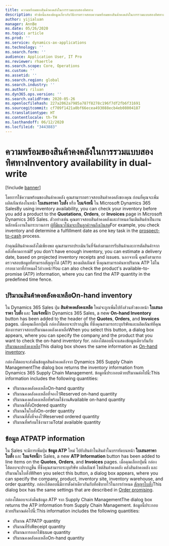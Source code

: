 ```yaml
---
title: ความพร้อมของสินค้าคงคลังในการรวมแบบสองทิศทาง
description: หัวข้อนี้แสดงข้อมูลเกี่ยวกับวิธีการตรวจสอบความพร้อมของสินค้าคงคลังในการรวมแบบสองทิศทาง
author: yijialuan
manager: AnnBe
ms.date: 05/26/2020
ms.topic: article
ms.prod: ''
ms.service: dynamics-ax-applications
ms.technology: ''
ms.search.form: ''
audience: Application User, IT Pro
ms.reviewer: rhaertle
ms.search.scope: Core, Operations
ms.custom: ''
ms.assetid: ''
ms.search.region: global
ms.search.industry: ''
ms.author: riluan
ms.dyn365.ops.version: ''
ms.search.validFrom: 2020-05-26
ms.openlocfilehash: 227a2062a7985a787f8278c196f7df2fb6f31691
ms.sourcegitcommit: cf709f1421a0bf66ecea493088ecb4eb08004187
ms.translationtype: HT
ms.contentlocale: th-TH
ms.lasthandoff: 06/12/2020
ms.locfileid: "3443883"
---
```

# <a name="inventory-availability-in-dual-write"></a><span data-ttu-id="0dcec-103">ความพร้อมของสินค้าคงคลังในการรวมแบบสองทิศทาง</span><span class="sxs-lookup"><span data-stu-id="0dcec-103">Inventory availability in dual-write</span></span>

[!include [banner](../../includes/banner.md)]

<span data-ttu-id="0dcec-104">โดยการใช้ความพร้อมของสินค้าคงคลัง คุณสามารถตรวจสอบสินค้าคงคลังของคุณ ก่อนที่คุณจะเพิ่มผลิตภัณฑ์ลงในหน้า **ใบเสนอราคา** **ใบสั่ง** หรือ **ใบแจ้งหนี้** ใน Microsoft Dynamics 365 Sales</span><span class="sxs-lookup"><span data-stu-id="0dcec-104">By using inventory availability, you can check your inventory before you add a product to the **Quotations**, **Orders**, or **Invoices** page in Microsoft Dynamics 365 Sales.</span></span> <span data-ttu-id="0dcec-105">ตัวอย่างเช่น คุณตรวจสอบสินค้าคงคลังและกำหนดวันเติมสินค้าเป็นงานหลักหนึ่งงานในกระบวนการ [ผู้ที่มีแนวโน้มจะเป็นลูกค้าจนถึงเงินสด](dual-write-prospect-to-cash.md)</span><span class="sxs-lookup"><span data-stu-id="0dcec-105">For example, you check inventory and determine a fulfillment date as one key task in the [prospect-to-cash](dual-write-prospect-to-cash.md) process.</span></span>

<span data-ttu-id="0dcec-106">ถ้าคุณมีสินค้าคงคลังไม่เพียงพอ คุณสามารถประเมินวันที่จัดส่งตามการรับสินค้าและการตัดสินค้าจากคลังที่คาดการณ์</span><span class="sxs-lookup"><span data-stu-id="0dcec-106">If you don't have enough inventory, you can estimate a delivery date, based on projected inventory receipts and issues.</span></span> <span data-ttu-id="0dcec-107">นอกจากนี้ คุณยังสามารถตรวจสอบข้อมูลที่สามารถสัญญาได้ (ATP) ของผลิตภัณฑ์ ซึ่งคุณสามารถค้นหาปริมาณ ATP ได้ในกรอบเวลาที่กำหนดไว้ล่วงหน้า</span><span class="sxs-lookup"><span data-stu-id="0dcec-107">You can also check the product's available-to-promise (ATP) information, where you can find the ATP quantity in the predefined time fence.</span></span>

## <a name="on-hand-inventory"></a><span data-ttu-id="0dcec-108">ปริมาณสินค้าคงคลังคงเหลือ</span><span class="sxs-lookup"><span data-stu-id="0dcec-108">On-hand inventory</span></span>

<span data-ttu-id="0dcec-109">ใน Dynamics 365 Sales ปุ่ม **สินค้าคงคลังคงเหลือ** ใหม่จะถูกเพิ่มไปยังส่วนหัวของหน้า **ใบเสนอราคา** **ใบสั่ง** และ **ใบแจ้งหนี้**</span><span class="sxs-lookup"><span data-stu-id="0dcec-109">In Dynamics 365 Sales, a new **On-hand Inventory** button has been added to the header of the **Quotes**, **Orders**, and **Invoices** pages.</span></span> <span data-ttu-id="0dcec-110">เมื่อคุณเลือกปุ่มนี้ กล่องโต้ตอบจะปรากฏขึ้น ที่ซึ่งคุณสามารถระบุบริษัทและผลิตภัณฑ์ที่คุณต้องการตรวจสอบปริมาณคงคลังคงเหลือ</span><span class="sxs-lookup"><span data-stu-id="0dcec-110">When you select this button, a dialog box appears, where you can specify the company and the product that you want to check the on-hand inventory for.</span></span> <span data-ttu-id="0dcec-111">กล่องโต้ตอบนี้จะแสดงข้อมูลเดียวกันกับ [ปริมาณคงคลังคงเหลือ](../../../../supply-chain/inventory/tasks/check-availability-stock.md)</span><span class="sxs-lookup"><span data-stu-id="0dcec-111">This dialog box shows the same information as [On-hand inventory](../../../../supply-chain/inventory/tasks/check-availability-stock.md).</span></span>

<span data-ttu-id="0dcec-112">กล่องโต้ตอบจะส่งคืนข้อมูลสินค้าคงคลังจาก Dynamics 365 Supply Chain Management</span><span class="sxs-lookup"><span data-stu-id="0dcec-112">The dialog box returns the inventory information from Dynamics 365 Supply Chain Management.</span></span> <span data-ttu-id="0dcec-113">ข้อมูลนี้ประกอบด้วยปริมาณต่อไปนี้:</span><span class="sxs-lookup"><span data-stu-id="0dcec-113">This information includes the following quantities:</span></span>

- <span data-ttu-id="0dcec-114">ปริมาณคงคลังคงเหลือ</span><span class="sxs-lookup"><span data-stu-id="0dcec-114">On-hand quantity</span></span>
- <span data-ttu-id="0dcec-115">ปริมาณคงคลังคงเหลือที่จองไว้</span><span class="sxs-lookup"><span data-stu-id="0dcec-115">Reserved on-hand quantity</span></span>
- <span data-ttu-id="0dcec-116">ปริมาณคงคลังคงเหลือที่พร้อมใช้งาน</span><span class="sxs-lookup"><span data-stu-id="0dcec-116">Available on-hand quantity</span></span>
- <span data-ttu-id="0dcec-117">ปริมาณที่สั่ง</span><span class="sxs-lookup"><span data-stu-id="0dcec-117">Ordered quantity</span></span>
- <span data-ttu-id="0dcec-118">ปริมาณในใบสั่ง</span><span class="sxs-lookup"><span data-stu-id="0dcec-118">On-order quantity</span></span>
- <span data-ttu-id="0dcec-119">ปริมาณที่สั่งที่จองไว้</span><span class="sxs-lookup"><span data-stu-id="0dcec-119">Reserved ordered quantity</span></span>
- <span data-ttu-id="0dcec-120">ปริมาณที่พร้อมใช้งานรวม</span><span class="sxs-lookup"><span data-stu-id="0dcec-120">Total available quantity</span></span>

## <a name="atp-information"></a><span data-ttu-id="0dcec-121">ข้อมูล ATP</span><span class="sxs-lookup"><span data-stu-id="0dcec-121">ATP information</span></span>

<span data-ttu-id="0dcec-122">ใน Sales จะมีการเพิ่มปุ่ม **ข้อมูล ATP** ใหม่ ไปยังสินค้าในสินค้าในบรรทัดบนหน้า **ใบเสนอราคา** **ใบสั่ง** และ **ใบแจ้งหนี้**</span><span class="sxs-lookup"><span data-stu-id="0dcec-122">In Sales, a new **ATP Information** button has been added to line items on the **Quotes**, **Orders**, and **Invoices** pages.</span></span> <span data-ttu-id="0dcec-123">เมื่อคุณเลือกปุ่มนี้ กล่องโต้ตอบจะปรากฏขึ้น ที่ซึ่งคุณสามารถระบุบริษัท ผลิตภัณฑ์ ไซต์สินค้าคงคลัง คลังสินค้าคงคลัง และปริมาณในใบสั่ง</span><span class="sxs-lookup"><span data-stu-id="0dcec-123">When you select this button, a dialog box appears, where you can specify the company, product, inventory site, inventory warehouse, and order quantity.</span></span> <span data-ttu-id="0dcec-124">กล่องโต้ตอบนี้มีการตั้งค่าเดียวกันกับที่อธิบายไว้ในการกำหนด [สัญญาใบสั่ง](../../../../supply-chain/sales-marketing/delivery-dates-available-promise-calculations.md#atp-calculations)</span><span class="sxs-lookup"><span data-stu-id="0dcec-124">This dialog box has the same settings that are described in [Order promising](../../../../supply-chain/sales-marketing/delivery-dates-available-promise-calculations.md#atp-calculations).</span></span>

<span data-ttu-id="0dcec-125">กล่องโต้ตอบจะส่งคืนข้อมูล ATP จาก Supply Chain Management</span><span class="sxs-lookup"><span data-stu-id="0dcec-125">The dialog box returns the ATP information from Supply Chain Management.</span></span> <span data-ttu-id="0dcec-126">ข้อมูลนี้ประกอบด้วยปริมาณต่อไปนี้:</span><span class="sxs-lookup"><span data-stu-id="0dcec-126">This information includes the following quantities:</span></span>

- <span data-ttu-id="0dcec-127">ปริมาณ ATP</span><span class="sxs-lookup"><span data-stu-id="0dcec-127">ATP quantity</span></span>
- <span data-ttu-id="0dcec-128">ปริมาณที่รับ</span><span class="sxs-lookup"><span data-stu-id="0dcec-128">Receipt quantity</span></span>
- <span data-ttu-id="0dcec-129">ปริมาณการออกใช้</span><span class="sxs-lookup"><span data-stu-id="0dcec-129">Issue quantity</span></span>
- <span data-ttu-id="0dcec-130">ปริมาณคงคลังคงเหลือ</span><span class="sxs-lookup"><span data-stu-id="0dcec-130">On-hand quantity</span></span>
